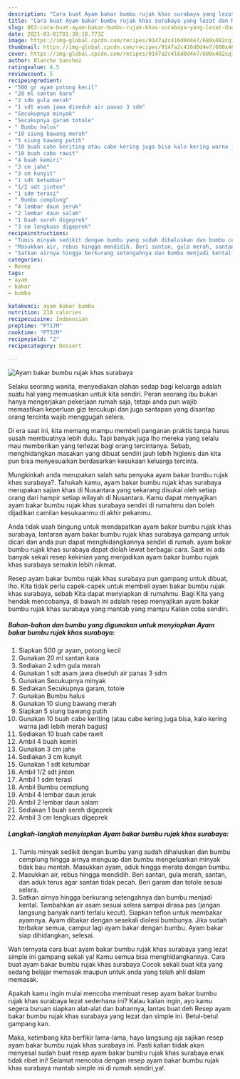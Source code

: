```yaml
---
description: "Cara buat Ayam bakar bumbu rujak khas surabaya yang lezat dan Mudah Dibuat"
title: "Cara buat Ayam bakar bumbu rujak khas surabaya yang lezat dan Mudah Dibuat"
slug: 863-cara-buat-ayam-bakar-bumbu-rujak-khas-surabaya-yang-lezat-dan-mudah-dibuat
date: 2021-03-01T01:38:18.773Z
image: https://img-global.cpcdn.com/recipes/9147a2c416d0d4e7/680x482cq70/ayam-bakar-bumbu-rujak-khas-surabaya-foto-resep-utama.jpg
thumbnail: https://img-global.cpcdn.com/recipes/9147a2c416d0d4e7/680x482cq70/ayam-bakar-bumbu-rujak-khas-surabaya-foto-resep-utama.jpg
cover: https://img-global.cpcdn.com/recipes/9147a2c416d0d4e7/680x482cq70/ayam-bakar-bumbu-rujak-khas-surabaya-foto-resep-utama.jpg
author: Blanche Sanchez
ratingvalue: 4.5
reviewcount: 5
recipeingredient:
- "500 gr ayam potong kecil"
- "20 ml santan kara"
- "2 sdm gula merah"
- "1 sdt asam jawa diseduh air panas 3 sdm"
- "Secukupnya minyak"
- "Secukupnya garam totole"
- " Bumbu halus"
- "10 siung bawang merah"
- "5 siung bawang putih"
- "10 buah cabe keriting atau cabe kering juga bisa kalo kering warna jadi lebih merah bagus"
- "10 buah cabe rawit"
- "4 buah kemiri"
- "3 cm jahe"
- "3 cm kunyit"
- "1 sdt ketumbar"
- "1/2 sdt jinten"
- "1 sdm terasi"
- " Bumbu cemplung"
- "4 lembar daun jeruk"
- "2 lembar daun salam"
- "1 buah sereh digeprek"
- "3 cm lengkuas digeprek"
recipeinstructions:
- "Tumis minyak sedikit dengan bumbu yang sudah dihaluskan dan bumbu cemplung hingga airnya menguap dan bumbu mengeluarkan minyak tidak bau mentah. Masukkan ayam, aduk hingga merata dengan bumbu."
- "Masukkan air, rebus hingga mendidih. Beri santan, gula merah, santan, dan aduk terus agar santan tidak pecah. Beri garam dan totole sesuai selera."
- "Satkan airnya hingga berkurang setengahnya dan bumbu menjadi kental. Tambahkan air asam sesuai selera sampai dirasa pas (jangan langsung banyak nanti terlalu kecut). Siapkan teflon untuk membakar ayamnya. Ayam dibakar dengan sesekali diolesi bumbunya. Jika sudah terbakar semua, campur lagi ayam bakar dengan bumbu. Ayam bakar siap dihidangkan, selesai."
categories:
- Resep
tags:
- ayam
- bakar
- bumbu

katakunci: ayam bakar bumbu 
nutrition: 218 calories
recipecuisine: Indonesian
preptime: "PT17M"
cooktime: "PT32M"
recipeyield: "2"
recipecategory: Dessert

---
```



![Ayam bakar bumbu rujak khas surabaya](https://img-global.cpcdn.com/recipes/9147a2c416d0d4e7/680x482cq70/ayam-bakar-bumbu-rujak-khas-surabaya-foto-resep-utama.jpg)

Selaku seorang wanita, menyediakan olahan sedap bagi keluarga adalah suatu hal yang memuaskan untuk kita sendiri. Peran seorang ibu bukan hanya mengerjakan pekerjaan rumah saja, tetapi anda pun wajib memastikan keperluan gizi tercukupi dan juga santapan yang disantap orang tercinta wajib menggugah selera.

Di era  saat ini, kita memang mampu membeli panganan praktis tanpa harus susah membuatnya lebih dulu. Tapi banyak juga lho mereka yang selalu mau memberikan yang terlezat bagi orang tercintanya. Sebab, menghidangkan masakan yang dibuat sendiri jauh lebih higienis dan kita pun bisa menyesuaikan berdasarkan kesukaan keluarga tercinta. 



Mungkinkah anda merupakan salah satu penyuka ayam bakar bumbu rujak khas surabaya?. Tahukah kamu, ayam bakar bumbu rujak khas surabaya merupakan sajian khas di Nusantara yang sekarang disukai oleh setiap orang dari hampir setiap wilayah di Nusantara. Kamu dapat menyajikan ayam bakar bumbu rujak khas surabaya sendiri di rumahmu dan boleh dijadikan camilan kesukaanmu di akhir pekanmu.

Anda tidak usah bingung untuk mendapatkan ayam bakar bumbu rujak khas surabaya, lantaran ayam bakar bumbu rujak khas surabaya gampang untuk dicari dan anda pun dapat menghidangkannya sendiri di rumah. ayam bakar bumbu rujak khas surabaya dapat diolah lewat berbagai cara. Saat ini ada banyak sekali resep kekinian yang menjadikan ayam bakar bumbu rujak khas surabaya semakin lebih nikmat.

Resep ayam bakar bumbu rujak khas surabaya pun gampang untuk dibuat, lho. Kita tidak perlu capek-capek untuk membeli ayam bakar bumbu rujak khas surabaya, sebab Kita dapat menyiapkan di rumahmu. Bagi Kita yang hendak mencobanya, di bawah ini adalah resep menyajikan ayam bakar bumbu rujak khas surabaya yang mantab yang mampu Kalian coba sendiri.

<!--inarticleads1-->

##### Bahan-bahan dan bumbu yang digunakan untuk menyiapkan Ayam bakar bumbu rujak khas surabaya:

1. Siapkan 500 gr ayam, potong kecil
1. Gunakan 20 ml santan kara
1. Sediakan 2 sdm gula merah
1. Gunakan 1 sdt asam jawa diseduh air panas 3 sdm
1. Gunakan Secukupnya minyak
1. Sediakan Secukupnya garam, totole
1. Gunakan  Bumbu halus
1. Gunakan 10 siung bawang merah
1. Siapkan 5 siung bawang putih
1. Gunakan 10 buah cabe keriting (atau cabe kering juga bisa, kalo kering warna jadi lebih merah bagus)
1. Sediakan 10 buah cabe rawit
1. Ambil 4 buah kemiri
1. Gunakan 3 cm jahe
1. Sediakan 3 cm kunyit
1. Gunakan 1 sdt ketumbar
1. Ambil 1/2 sdt jinten
1. Ambil 1 sdm terasi
1. Ambil  Bumbu cemplung
1. Ambil 4 lembar daun jeruk
1. Ambil 2 lembar daun salam
1. Sediakan 1 buah sereh digeprek
1. Ambil 3 cm lengkuas digeprek




<!--inarticleads2-->

##### Langkah-langkah menyiapkan Ayam bakar bumbu rujak khas surabaya:

1. Tumis minyak sedikit dengan bumbu yang sudah dihaluskan dan bumbu cemplung hingga airnya menguap dan bumbu mengeluarkan minyak tidak bau mentah. Masukkan ayam, aduk hingga merata dengan bumbu.
1. Masukkan air, rebus hingga mendidih. Beri santan, gula merah, santan, dan aduk terus agar santan tidak pecah. Beri garam dan totole sesuai selera.
1. Satkan airnya hingga berkurang setengahnya dan bumbu menjadi kental. Tambahkan air asam sesuai selera sampai dirasa pas (jangan langsung banyak nanti terlalu kecut). Siapkan teflon untuk membakar ayamnya. Ayam dibakar dengan sesekali diolesi bumbunya. Jika sudah terbakar semua, campur lagi ayam bakar dengan bumbu. Ayam bakar siap dihidangkan, selesai.




Wah ternyata cara buat ayam bakar bumbu rujak khas surabaya yang lezat simple ini gampang sekali ya! Kamu semua bisa menghidangkannya. Cara buat ayam bakar bumbu rujak khas surabaya Cocok sekali buat kita yang sedang belajar memasak maupun untuk anda yang telah ahli dalam memasak.

Apakah kamu ingin mulai mencoba membuat resep ayam bakar bumbu rujak khas surabaya lezat sederhana ini? Kalau kalian ingin, ayo kamu segera buruan siapkan alat-alat dan bahannya, lantas buat deh Resep ayam bakar bumbu rujak khas surabaya yang lezat dan simple ini. Betul-betul gampang kan. 

Maka, ketimbang kita berfikir lama-lama, hayo langsung aja sajikan resep ayam bakar bumbu rujak khas surabaya ini. Pasti kalian tiidak akan menyesal sudah buat resep ayam bakar bumbu rujak khas surabaya enak tidak ribet ini! Selamat mencoba dengan resep ayam bakar bumbu rujak khas surabaya mantab simple ini di rumah sendiri,ya!.

